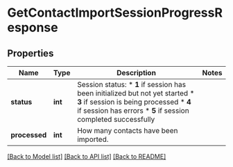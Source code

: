 # GetContactImportSessionProgressResponse

## Properties
Name | Type | Description | Notes
------------ | ------------- | ------------- | -------------
**status** | **int** | Session status: * **1** if session has been initialized but not yet started * **3** if session is being processed * **4** if session has errors * **5** if session completed successfully  | 
**processed** | **int** | How many contacts have been imported. | 

[[Back to Model list]](../README.md#documentation-for-models) [[Back to API list]](../README.md#documentation-for-api-endpoints) [[Back to README]](../README.md)


